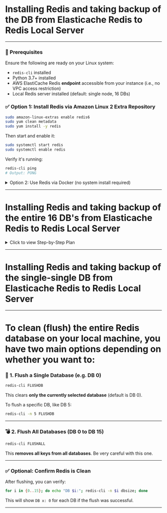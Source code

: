 # Installing Redis and taking backup of the DB from Elasticache Redis to Redis Local Server

---
### **🧰 Prerequisites**

Ensure the following are ready on your Linux system:

* `redis-cli` installed
* Python 3.7+ installed
* AWS ElastiCache Redis **endpoint** accessible from your instance (i.e., no VPC access restriction)
* Local Redis server installed (default: single node, 16 DBs)
  
### ✅ Option 1: Install Redis via Amazon Linux 2 Extra Repository

```bash
sudo amazon-linux-extras enable redis6
sudo yum clean metadata
sudo yum install -y redis
```

Then start and enable it:

```bash
sudo systemctl start redis
sudo systemctl enable redis
```

Verify it's running:

```bash
redis-cli ping
# Output: PONG
```

<details>
    <summary>Option 2: Use Redis via Docker (no system install required)</summary>

### ✅ Option 2: Use Redis via Docker (no system install required)

If Docker is available, you can spin up Redis in a container:

```bash
docker run --name redis-local -p 6379:6379 -d redis
```

Then test:

```bash
redis-cli ping
# PONG
```

And run your restore script — it will connect to `localhost:6379` by default.

</details>

---

# Installing Redis and taking backup of the entire 16 DB's from Elasticache Redis to Redis Local Server

<details>
    <summary>Click to view Step-by-Step Plan</summary>


## ✅ Step-by-Step Plan

---

### **🧰 Prerequisites**

Ensure the following are ready on your Linux system:

* `redis-cli` installed
* Python 3.7+ installed
* AWS ElastiCache Redis **endpoint** accessible from your instance (i.e., no VPC access restriction)
* Local Redis server installed (default: single node, 16 DBs)

---

### **📦 Step 1: Install Required Tools**

```bash
# Install redis-cli (if not installed)
sudo yum install redis -y

# Install required Python tools
python3 -m venv redisenv
source redisenv/bin/activate
pip install redis
```

---

### **📁 Step 2: Python Script to Dump All Redis Data by DB**

Save this as `dump_redis_elasticache.py`:

```python
import redis
import json
import base64

# CONFIG
HOST = 'redtaxi-dev.bp8cjs.ng.0001.aps1.cache.amazonaws.com'
PORT = 6379
DB_RANGE = range(0, 7)

def safe_decode(value):
    try:
        return value.decode('utf-8')
    except Exception:
        return base64.b64encode(value).decode('ascii')  # fallback to base64 string

def dump_db(db_index):
    r = redis.StrictRedis(host=HOST, port=PORT, db=db_index)  # no decode_responses!
    keys = r.keys('*')
    data = {}
    for key in keys:
        try:
            key_decoded = safe_decode(key)
            key_type = r.type(key)
            if key_type == b'string':
                val = r.get(key)
                data[key_decoded] = {'type': 'string', 'value': safe_decode(val)}
            elif key_type == b'hash':
                hash_data = r.hgetall(key)
                data[key_decoded] = {
                    'type': 'hash',
                    'value': {safe_decode(k): safe_decode(v) for k, v in hash_data.items()}
                }
            elif key_type == b'list':
                list_data = r.lrange(key, 0, -1)
                data[key_decoded] = {'type': 'list', 'value': [safe_decode(i) for i in list_data]}
            elif key_type == b'set':
                set_data = r.smembers(key)
                data[key_decoded] = {'type': 'set', 'value': [safe_decode(i) for i in set_data]}
            elif key_type == b'zset':
                zset_data = r.zrange(key, 0, -1, withscores=True)
                data[key_decoded] = {'type': 'zset', 'value': [[safe_decode(i[0]), i[1]] for i in zset_data]}
        except Exception as e:
            print(f"❌ Error dumping key {key}: {e}")
    with open(f'dump_db_{db_index}.json', 'w') as f:
        json.dump(data, f, indent=2)

if __name__ == "__main__":
    for db_index in DB_RANGE:
        print(f'Dumping DB {db_index}...')
        dump_db(db_index)
    print('✅ Done dumping all DBs.')

```

Run:

```bash
python dump_redis_elasticache.py
```

This will create 7 files: `dump_db_0.json` to `dump_db_6.json`.

---

### **🔁 Step 3: Load Dumped Data into Local Redis**

Save this as `restore_to_local_redis.py`:

```python
import redis
import json
import base64

DB_RANGE = range(0, 7)

def try_base64_decode(val):
    try:
        # Try decoding assuming it's base64
        return base64.b64decode(val.encode('ascii'))
    except Exception:
        # If decoding fails, assume it's plain text
        return val.encode('utf-8')

def restore_db(db_index):
    with open(f'dump_db_{db_index}.json') as f:
        data = json.load(f)
    r = redis.StrictRedis(host='localhost', port=6379, db=db_index)

    for key, item in data.items():
        t = item['type']
        v = item['value']
        key_b = try_base64_decode(key)

        if t == 'string':
            r.set(key_b, try_base64_decode(v))

        elif t == 'hash':
            decoded_hash = {try_base64_decode(k): try_base64_decode(val) for k, val in v.items()}
            r.hset(key_b, mapping=decoded_hash)

        elif t == 'list':
            r.rpush(key_b, *[try_base64_decode(i) for i in v])

        elif t == 'set':
            r.sadd(key_b, *[try_base64_decode(i) for i in v])

        elif t == 'zset':
            r.zadd(key_b, {try_base64_decode(k): s for k, s in v})

    print(f"✅ DB {db_index} restored.")

if __name__ == "__main__":
    for db_index in DB_RANGE:
        restore_db(db_index)
    print("🎉 All Redis DBs restored successfully.")

```

Run:

```bash
python restore_to_local_redis.py
```

---

### **🧪 Step 4: Verify Locally**

To check that DBs are correctly loaded:

```bash
redis-cli

127.0.0.1:6379> SELECT 0
127.0.0.1:6379[0]> DBSIZE

127.0.0.1:6379> SELECT 1
127.0.0.1:6379[1]> DBSIZE

...repeat for DB 2 to 6
```

You can also query specific keys:

```bash
127.0.0.1:6379[0]> KEYS *
127.0.0.1:6379[0]> HGETALL cabs.7204.live_details
```

---

## 📌 Notes

* ElastiCache does **not allow CONFIG GET**, `BGSAVE`, or `DUMP`, hence we use key-based extraction.
* This method works **without downtime** or special Redis permissions.

---

The error you're seeing means that **your script is trying to connect to a Redis server on `localhost:6379`**, but **no Redis server is currently running there**, so the connection is refused:

```
redis.exceptions.ConnectionError: Error 111 connecting to localhost:6379. Connection refused.
```

---

### ✅ Step-by-step fix:

#### **1. Start a local Redis server**

If Redis is not running, start it:

```bash
redis-server --daemonize yes
```

> This will start Redis in the background on port 6379.

#### **2. Check if Redis is now running**

Use:

```bash
redis-cli ping
```

Expected output:

```bash
PONG
```

If not, check logs:

```bash
cat /var/log/redis/redis.log
```

Or if Redis was installed manually:

```bash
cat /tmp/redis.log
```

---

### ✅ Optional: Bind Redis to all interfaces (for remote access, not recommended on production)

If needed, edit your config (usually `/etc/redis/redis.conf` or `/etc/redis.conf`) and ensure:

```ini
bind 127.0.0.1
```

Or allow external access (risky unless firewalled):

```ini
bind 0.0.0.0
```

And:

```ini
protected-mode no
```

Then restart:

```bash
redis-server /etc/redis.conf
```

---

### ✅ Once Redis is running

You can rerun your script:

```bash
python restore_to_local_redis.py
```

---

### 🧪 Bonus: Check if local Redis has correct DBs restored

Run:

```bash
for db in {0..6}; do
    echo -n "DB $db: ";
    redis-cli -n $db dbsize;
done
```

You should see non-zero values confirming restore.

</details>

---

# Installing Redis and taking backup of the single-single DB from Elasticache Redis to Redis Local Server



---

# To **clean (flush) the entire Redis database** on your local machine, you have two main options depending on whether you want to:


### 🧹 1. **Flush a Single Database (e.g. DB 0)**

```bash
redis-cli FLUSHDB
```

This clears **only the currently selected database** (default is DB 0).

To flush a specific DB, like DB 5:

```bash
redis-cli -n 5 FLUSHDB
```

---

### 💣 2. **Flush All Databases (DB 0 to DB 15)**

```bash
redis-cli FLUSHALL
```

This **removes all keys from all databases**. Be very careful with this one.

---

### ✅ Optional: Confirm Redis is Clean

After flushing, you can verify:

```bash
for i in {0..15}; do echo "DB $i:"; redis-cli -n $i dbsize; done
```

This will show `DB x: 0` for each DB if the flush was successful.

---

